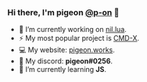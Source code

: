 ### Hi there, I'm pigeon [@p-on](<https://github.com/p-on>) 👋

* 🔭 I’m currently working on [nil.lua](<https://github.com/p-on/nil.lua>).
* ⚡ My most popular project is [CMD-X](<https://github.com/CMD-X/CMD-X>).
* 💻 My website: [pigeon.works](https://pigeon.works/).
* 💬 My discord: **pigeon#0256**.
* 🌱 I’m currently learning **JS**.
